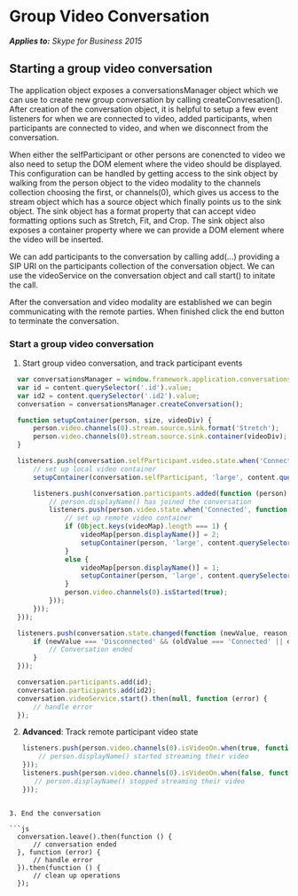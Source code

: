 
# Group Video Conversation


 _**Applies to:** Skype for Business 2015_

## Starting a group video conversation

The application object exposes a conversationsManager object which we can use to create new group conversation by calling createConvresation().  After creation of the conversation object, it is helpful to setup a few event listeners for when we are connected to video, added participants, when participants are connected to video, and when we disconnect from the conversation.

When either the selfParticipant or other persons are conencted to video we also need to setup the DOM element where the video should be displayed.  This configuration can be handled by getting access to the sink object by walking from the person object to the video modality to the channels collection choosing the first, or channels(0), which gives us access to the stream object which has a source object which finally points us to the sink object.  The sink object has a format property that can accept video formatting options such as Stretch, Fit, and Crop.  The sink object also exposes a container property where we can provide a DOM element where the video will be inserted.

We can add participants to the conversation by calling add(...) providing a SIP URI on the participants collection of the conversation object.  We can use the videoService on the conversation object and call start() to initate the call.

After the conversation and video modality are established we can begin communicating with the remote parties.  When finished click the end button to terminate the conversation.


### Start a group video conversation

1. Start group video conversation, and track participant events 

  ```js
    var conversationsManager = window.framework.application.conversationsManager;
    var id = content.querySelector('.id').value;
    var id2 = content.querySelector('.id2').value;
    conversation = conversationsManager.createConversation();

    function setupContainer(person, size, videoDiv) {
        person.video.channels(0).stream.source.sink.format('Stretch');
        person.video.channels(0).stream.source.sink.container(videoDiv);
    }

    listeners.push(conversation.selfParticipant.video.state.when('Connected', function () {
        // set up local video container
        setupContainer(conversation.selfParticipant, 'large', content.querySelector('.selfVideoContainer'));

        listeners.push(conversation.participants.added(function (person) {
            // person.displayName() has joined the conversation
            listeners.push(person.video.state.when('Connected', function () {
                // set up remote video container
                if (Object.keys(videoMap).length === 1) {
                    videoMap[person.displayName()] = 2;
                    setupContainer(person, 'large', content.querySelector('.remoteVideoContainer2'));
                }
                else {
                    videoMap[person.displayName()] = 1;
                    setupContainer(person, 'large', content.querySelector('.remoteVideoContainer1'));
                }
                person.video.channels(0).isStarted(true);
            }));
        }));
    }));

    listeners.push(conversation.state.changed(function (newValue, reason, oldValue) {
        if (newValue === 'Disconnected' && (oldValue === 'Connected' || oldValue === 'Connecting')) {
            // Conversation ended
        }
    }));

    conversation.participants.add(id);
    conversation.participants.add(id2);
    conversation.videoService.start().then(null, function (error) {
        // handle error
    });
  ```

2. **Advanced**: Track remote participant video state

    ```js
    listeners.push(person.video.channels(0).isVideoOn.when(true, function () {
        // person.displayName() started streaming their video
    }));
    listeners.push(person.video.channels(0).isVideoOn.when(false, function () {
       // person.displayName() stopped streaming their video
    }));
  ```

3. End the conversation

  ```js
    conversation.leave().then(function () {
        // conversation ended
    }, function (error) {
        // handle error
    }).then(function () {
        // clean up operations
    });
  ```